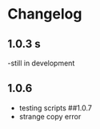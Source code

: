 # Changelog
## 1.0.3 s
-still in development
## 1.0.6 
- testing scripts
##1.0.7 
- strange copy error
